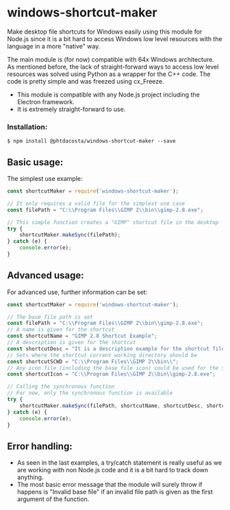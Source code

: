 # windows-shortcut-maker

Make desktop file shortcuts for Windows easily using this module for Node.js since it is a bit hard to access Windows low level resources with the language in a more "native" way.

The main module is (for now) compatible with 64x Windows architecture. As mentioned before, the lack of straight-forward ways to access low level resources was solved using Python as a wrapper for the C++ code. The code is pretty simple and was freezed using cx_Freeze.

* This module is compatible with any Node.js project including the Electron framework.
* It is extremely straight-forward to use.

### Installation:
```
$ npm install @phtdacosta/windows-shortcut-maker --save
```

## Basic usage:
The simplest use example:
```js
const shortcutMaker = require('windows-shortcut-maker');

// It only requires a valid file for the simplest use case
const filePath = "C:\\Program Files\\GIMP 2\\bin\\gimp-2.8.exe";

// This simple function creates a "GIMP" shortcut file in the desktop
try {
    shortcutMaker.makeSync(filePath);
} catch (e) {
    console.error(e);
}
```

## Advanced usage:
For advanced use, further information can be set:
```js
const shortcutMaker = require('windows-shortcut-maker');

// The base file path is set
const filePath = "C:\\Program Files\\GIMP 2\\bin\\gimp-2.8.exe";
// A name is given for the shortcut
const shortcutName = "GIMP 2.8 Shortcut Example";
// A description is given for the shortcut
const shortcutDesc = "It is a description example for the shortcut file!";
// Sets where the shortcut current working directory should be
const shortcutSCWD = "C:\\Program Files\\GIMP 2\\bin\\";
// Any icon file (including the base file icon) could be used for the shortcut
const shortcutIcon = "C:\\Program Files\\GIMP 2\\bin\\gimp-2.8.exe";

// Calling the synchronous function
// For now, only the synchronous function is available
try {
    shortcutMaker.makeSync(filePath, shortcutName, shortcutDesc, shortcutSCWD, shortcutIcon);
} catch (e) {
    console.error(e);
}
```

## Error handling:
* As seen in the last examples, a try/catch statement is really useful as we are working with non Node.js code and it is a bit hard to track down anything.
* The most basic error message that the module will surely throw if happens is "Invalid base file" if an invalid file path is given as the first argument of the function.
